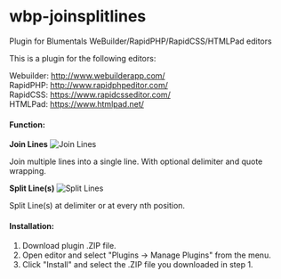 # wbp-joinsplitlines
Plugin for Blumentals WeBuilder/RapidPHP/RapidCSS/HTMLPad editors

This is a plugin for the following editors:

Webuilder: http://www.webuilderapp.com/<br/>
RapidPHP: http://www.rapidphpeditor.com/<br/>
RapidCSS: https://www.rapidcsseditor.com/<br/>
HTMLPad: https://www.htmlpad.net/


#### Function:

**Join Lines**
![Join Lines](http://i.imgur.com/Seze1J8.png "Join Lines GUI")

Join multiple lines into a single line. With optional delimiter and quote wrapping.

**Split Line(s)**
![Split Lines](http://i.imgur.com/ATlRKrF.png "Split Lines GUI")

Split Line(s) at delimiter or at every nth position.


#### Installation:
1) Download plugin .ZIP file.
2) Open editor and select "Plugins -> Manage Plugins" from the menu.
3) Click "Install" and select the .ZIP file you downloaded in step 1.
